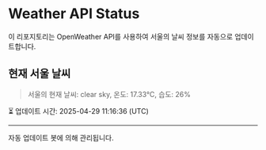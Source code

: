 
# Weather API Status

이 리포지토리는 OpenWeather API를 사용하여 서울의 날씨 정보를 자동으로 업데이트합니다.

## 현재 서울 날씨
> 서울의 현재 날씨: clear sky, 온도: 17.33°C, 습도: 26%

⏳ 업데이트 시간: 2025-04-29 11:16:36 (UTC)

---
자동 업데이트 봇에 의해 관리됩니다.
